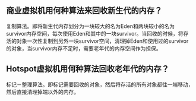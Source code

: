 ## 商业虚拟机用何种算法来回收新生代的内存？
复制算法。即将新生代内存划分为一块较大的名为Eden和两块较小的名为survivor内存空间，每次使用Eden和其中的一块survivor。当回收的时候，将存活的对象一次性复制到另外一块survivor空间，清理掉Eden和使用过的survivor的对象，当survivor内存不足时，需要老年代的内存空间作为担保。

## Hotspot虚拟机用何种算法回收老年代的内存？
标记－整理算法。即标记需要回收的对象，然后将存活的所有对象都往一端移动，然后直接清理掉端以外的内存。
